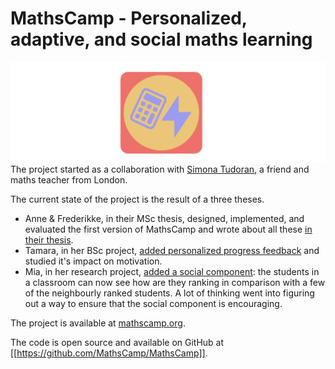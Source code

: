 # MathsCamp - Personalized, adaptive, and social maths learning 

![](../docs/assets/mathscamp-logo.png)
The project started as a collaboration with [Simona Tudoran](https://www.linkedin.com/in/simona-tudoran-7a974a21/), a friend and maths teacher from London. 

The current state of the project is the result of a three theses. 

- Anne & Frederikke, in their MSc thesis, designed, implemented, and evaluated the first version of MathsCamp and wrote about all these [in their thesis](../docs/assets/theses/AnneFrederikke--Designing%20a%20personalized%20learning%20app.pdf). 
- Tamara, in her BSc project, [added personalized progress feedback](../docs/assets/theses/Thesis-Tamara-MathsCamp_Personal_Progress_Feedback.pdf) and studied it's impact on motivation.
- Mia, in her research project, [added a social component](../docs/assets/theses/Mia_Ronnelund_Thesis_2022.pdf): the students in a classroom can now see how are they ranking in comparison with a few of the neighbourly ranked students. A lot of thinking went into figuring out a way to ensure that the social component is encouraging. 

The project is available at [mathscamp.org](mathscamp.org). 

The code is open source and available on GitHub at [[https://github.com/MathsCamp/MathsCamp]]. 




